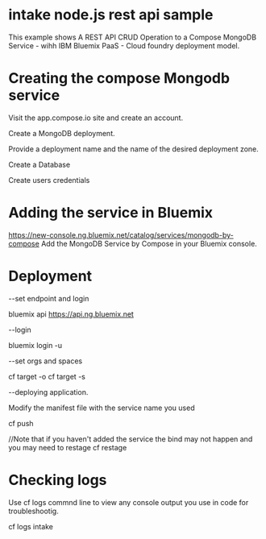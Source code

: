 # intake node.js rest api sample

This example shows A REST API CRUD Operation to a Compose MongoDB Service - wihh IBM Bluemix PaaS - Cloud foundry deployment model.

# Creating the compose Mongodb service
Visit the app.compose.io site and create an account.

Create a MongoDB deployment.

Provide a deployment name and the name of the desired deployment zone. 

Create a Database

Create users credentials 

# Adding the service in Bluemix
https://new-console.ng.bluemix.net/catalog/services/mongodb-by-compose
Add the MongoDB Service by Compose in your Bluemix console. 

# Deployment
--set endpoint and login

bluemix api https://api.ng.bluemix.net

--login

bluemix login -u <your userid> 

--set orgs and spaces

cf target -o <your organization>
cf target -s <your space>

--deploying application.

Modify the manifest file with the service name you used

cf push 

//Note that if you haven't added the service the bind may not happen and you may need to restage
cf restage 

# Checking logs 

Use cf logs commnd line to view any console output you use in code for troubleshootig. 

cf logs intake 
